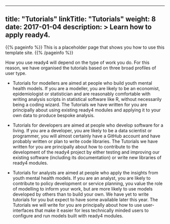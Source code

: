 
---
title: "Tutorials"
linkTitle: "Tutorials"
weight: 8
date: 2017-01-04
description: >
  Learn how to apply ready4.
---

{{% pageinfo %}}
This is a placeholder page that shows you how to use this template site.
{{% /pageinfo %}}

How you use ready4 will depend on the type of work you do. For this reason, we have organised the tutorials based on three broad profiles of user type. 

* Tutorials for modellers are aimed at people who build youth mental health models. If you are a modeller, you are likely to be an economist, epidemiologist or statistician and are reasonably comfortable with writing analysis scripts in statistical software like R, without necessarily being a coding wizard. The Tutorials we have written for you are principally about using existing ready4 modules and applying it to your own data to produce bespoke analysis.

* Tutorials for developers are aimed at people who develop software for a living. If you are a developer, you are likely to be a data scientist or programmer, you will almost certainly have a GitHub account and have probably written or plan to write code libraries. The Tutorials we have written for you are principally about how to contribute to the development of the ready4 project by either testing and improving our existing software (including its documentation) or write new libraries of ready4 modules.

* Tutorials for analysts are aimed at people who apply the insights from youth mental health models. If you are an analyst, you are likely to contribute to policy development or service planning, you value the role of modelling to inform your work, but are more likely to use models developed by others than to build your own. We have yet to write tutorials for you but expect to have some available later this year. The Tutorials we will write for you are principally about how to use user-interfaces that make it easier for less technically minded users to configure and run models built with ready4 modules.

